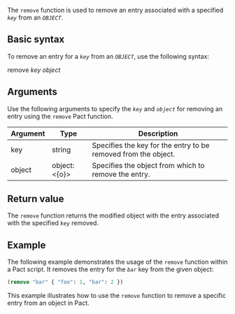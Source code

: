 The `remove` function is used to remove an entry associated with a specified *`key`* from an *`OBJECT`*.

## Basic syntax

To remove an entry for a *`key`* from an *`OBJECT`*, use the following syntax:

remove *key* *object*

## Arguments

Use the following arguments to specify the *`key`* and *`object`* for removing an entry using the `remove` Pact function.

| Argument | Type | Description |
| --- | --- | --- |
| key | string | Specifies the key for the entry to be removed from the object. |
| object | object:<{o}> | Specifies the object from which to remove the entry. |

## Return value

The `remove` function returns the modified object with the entry associated with the specified *`key`* removed.

## Example

The following example demonstrates the usage of the `remove` function within a Pact script. It removes the entry for the *`bar`* key from the given object:

```lisp
(remove "bar" { "foo": 1, "bar": 2 })
```

This example illustrates how to use the `remove` function to remove a specific entry from an object in Pact.
